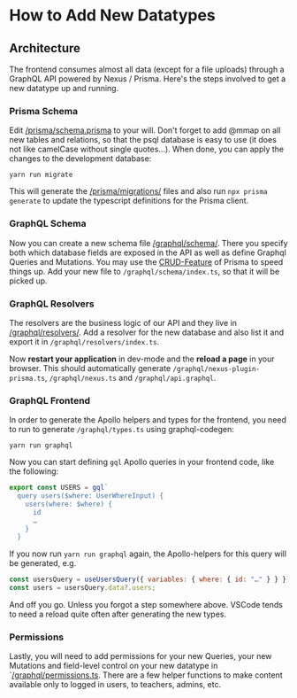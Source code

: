 # How to Add New Datatypes

## Architecture

The frontend consumes almost all data (except for a file uploads) through a GraphQL API powered by Nexus / Prisma. Here's the steps involved to get a new datatype up and running.

### Prisma Schema

Edit [/prisma/schema.prisma](/prisma/schema.prisma) to your will. Don't forget to add @mmap on all new tables and relations, so that the psql database is easy to use (it does not like camelCase without single quotes...). When done, you can apply the changes to the development database:

```
yarn run migrate
```

This will generate the [/prisma/migrations/](/prisma/migrations/) files and also run `npx prisma generate` to update the typescript definitions for the Prisma client.

### GraphQL Schema

Now you can create a new schema file [/graphql/schema/](/graphql/schema/). There you specify both which database fields are exposed in the API as well as define Graphql Queries and Mutations. You may use the [CRUD-Feature](https://nexusjs.org/docs/plugins/prisma/overview#example) of Prisma to speed things up. Add your new file to `/graphql/schema/index.ts`, so that it will be picked up.

### GraphQL Resolvers

The resolvers are the business logic of our API and they live in [/graphql/resolvers/](/graphql/resolvers/). Add a resolver for the new database and also list it and export it in `/graphql/resolvers/index.ts`.

Now **restart your application** in dev-mode and the **reload a page** in your browser. This should automatically generate `/graphql/nexus-plugin-prisma.ts`, `/graphql/nexus.ts` and `/graphql/api.graphql`.

### GraphQL Frontend

In order to generate the Apollo helpers and types for the frontend, you need to run to generate `/graphql/types.ts` using graphql-codegen:

```
yarn run graphql
```

Now you can start defining `gql` Apollo queries in your frontend code, like the following:

```javascript
export const USERS = gql`
  query users($where: UserWhereInput) {
    users(where: $where) {
      id
      …
    }
  }
```

If you now run `yarn run graphql` again, the Apollo-helpers for this query will be generated, e.g.

```javascript
const usersQuery = useUsersQuery({ variables: { where: { id: "…" } } });
const users = usersQuery.data?.users;
```

And off you go. Unless you forgot a step somewhere above. VSCode tends to need a reload quite often after generating the new types.

### Permissions

Lastly, you will need to add permissions for your new Queries, your new Mutations and field-level control on your new datatype in `[/graphql/permissions.ts](/graphql/permissions.ts). There are a few helper functions to make content available only to logged in users, to teachers, admins, etc.
